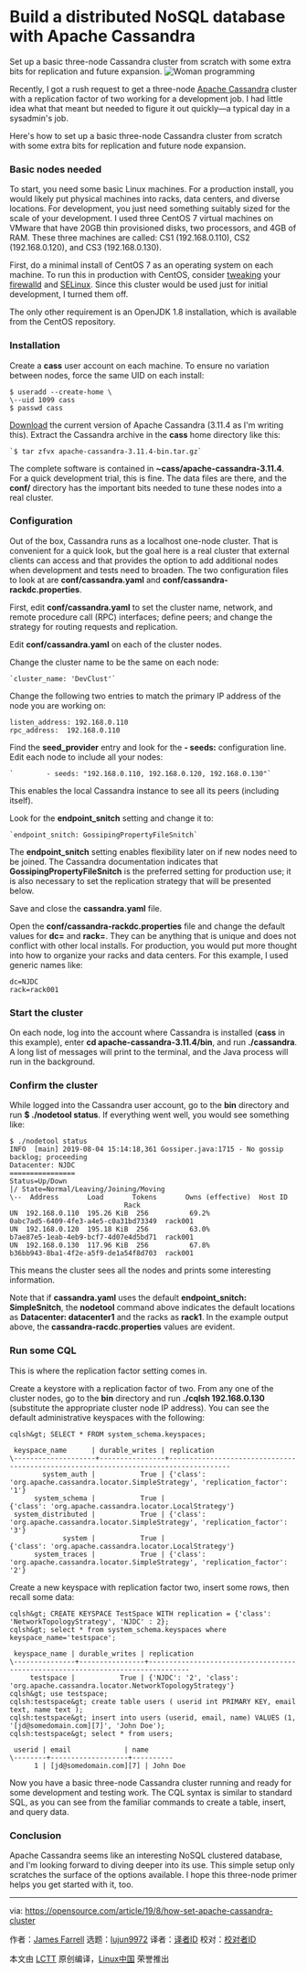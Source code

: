 [#]: collector: (lujun9972)
[#]: translator: ( )
[#]: reviewer: ( )
[#]: publisher: ( )
[#]: url: ( )
[#]: subject: (Build a distributed NoSQL database with Apache Cassandra)
[#]: via: (https://opensource.com/article/19/8/how-set-apache-cassandra-cluster)
[#]: author: (James Farrell https://opensource.com/users/jamesfhttps://opensource.com/users/ben-bromhead)

Build a distributed NoSQL database with Apache Cassandra
======
Set up a basic three-node Cassandra cluster from scratch with some extra
bits for replication and future expansion.
![Woman programming][1]

Recently, I got a rush request to get a three-node [Apache Cassandra][2] cluster with a replication factor of two working for a development job. I had little idea what that meant but needed to figure it out quickly—a typical day in a sysadmin's job.

Here's how to set up a basic three-node Cassandra cluster from scratch with some extra bits for replication and future node expansion.

### Basic nodes needed

To start, you need some basic Linux machines. For a production install, you would likely put physical machines into racks, data centers, and diverse locations. For development, you just need something suitably sized for the scale of your development. I used three CentOS 7 virtual machines on VMware that have 20GB thin provisioned disks, two processors, and 4GB of RAM. These three machines are called: CS1 (192.168.0.110), CS2 (192.168.0.120), and CS3 (192.168.0.130).

First, do a minimal install of CentOS 7 as an operating system on each machine. To run this in production with CentOS, consider [tweaking][3] your [firewalld][4] and [SELinux][5]. Since this cluster would be used just for initial development, I turned them off.

The only other requirement is an OpenJDK 1.8 installation, which is available from the CentOS repository.

### Installation

Create a **cass** user account on each machine. To ensure no variation between nodes, force the same UID on each install:


```
$ useradd --create-home \
\--uid 1099 cass
$ passwd cass
```

[Download][6] the current version of Apache Cassandra (3.11.4 as I'm writing this). Extract the Cassandra archive in the **cass** home directory like this:


```
`$ tar zfvx apache-cassandra-3.11.4-bin.tar.gz`
```

The complete software is contained in **~cass/apache-cassandra-3.11.4**. For a quick development trial, this is fine. The data files are there, and the **conf/** directory has the important bits needed to tune these nodes into a real cluster.

### Configuration

Out of the box, Cassandra runs as a localhost one-node cluster. That is convenient for a quick look, but the goal here is a real cluster that external clients can access and that provides the option to add additional nodes when development and tests need to broaden. The two configuration files to look at are **conf/cassandra.yaml** and **conf/cassandra-rackdc.properties**.

First, edit **conf/cassandra.yaml** to set the cluster name, network, and remote procedure call (RPC) interfaces; define peers; and change the strategy for routing requests and replication.

Edit **conf/cassandra.yaml** on each of the cluster nodes.

Change the cluster name to be the same on each node: 


```
`cluster_name: 'DevClust'`
```

Change the following two entries to match the primary IP address of the node you are working on:


```
listen_address: 192.168.0.110
rpc_address:  192.168.0.110
```

Find the **seed_provider** entry and look for the **\- seeds:** configuration line. Edit each node to include all your nodes:


```
`        - seeds: "192.168.0.110, 192.168.0.120, 192.168.0.130"`
```

This enables the local Cassandra instance to see all its peers (including itself).

Look for the **endpoint_snitch** setting and change it to:


```
`endpoint_snitch: GossipingPropertyFileSnitch`
```

The **endpoint_snitch** setting enables flexibility later on if new nodes need to be joined. The Cassandra documentation indicates that **GossipingPropertyFileSnitch** is the preferred setting for production use; it is also necessary to set the replication strategy that will be presented below.

Save and close the **cassandra.yaml** file.

Open the **conf/cassandra-rackdc.properties** file and change the default values for **dc=** and **rack=**. They can be anything that is unique and does not conflict with other local installs. For production, you would put more thought into how to organize your racks and data centers. For this example, I used generic names like:


```
dc=NJDC
rack=rack001
```

### Start the cluster

On each node, log into the account where Cassandra is installed (**cass** in this example), enter **cd apache-cassandra-3.11.4/bin**, and run **./cassandra**. A long list of messages will print to the terminal, and the Java process will run in the background.

### Confirm the cluster

While logged into the Cassandra user account, go to the **bin** directory and run **$ ./nodetool status**. If everything went well, you would see something like:


```
$ ./nodetool status
INFO  [main] 2019-08-04 15:14:18,361 Gossiper.java:1715 - No gossip backlog; proceeding
Datacenter: NJDC
================
Status=Up/Down
|/ State=Normal/Leaving/Joining/Moving
\--  Address       Load       Tokens       Owns (effective)  Host ID                               Rack
UN  192.168.0.110  195.26 KiB  256          69.2%             0abc7ad5-6409-4fe3-a4e5-c0a31bd73349  rack001
UN  192.168.0.120  195.18 KiB  256          63.0%             b7ae87e5-1eab-4eb9-bcf7-4d07e4d5bd71  rack001
UN  192.168.0.130  117.96 KiB  256          67.8%             b36bb943-8ba1-4f2e-a5f9-de1a54f8d703  rack001
```

This means the cluster sees all the nodes and prints some interesting information.

Note that if **cassandra.yaml** uses the default **endpoint_snitch: SimpleSnitch**, the **nodetool** command above indicates the default locations as **Datacenter: datacenter1** and the racks as **rack1**. In the example output above, the **cassandra-racdc.properties** values are evident.

### Run some CQL

This is where the replication factor setting comes in.

Create a keystore with a replication factor of two. From any one of the cluster nodes, go to the **bin** directory and run **./cqlsh 192.168.0.130** (substitute the appropriate cluster node IP address). You can see the default administrative keyspaces with the following:


```
cqlsh&gt; SELECT * FROM system_schema.keyspaces;

 keyspace_name      | durable_writes | replication
\--------------------+----------------+-------------------------------------------------------------------------------------
        system_auth |           True | {'class': 'org.apache.cassandra.locator.SimpleStrategy', 'replication_factor': '1'}
      system_schema |           True |                             {'class': 'org.apache.cassandra.locator.LocalStrategy'}
 system_distributed |           True | {'class': 'org.apache.cassandra.locator.SimpleStrategy', 'replication_factor': '3'}
             system |           True |                             {'class': 'org.apache.cassandra.locator.LocalStrategy'}
      system_traces |           True | {'class': 'org.apache.cassandra.locator.SimpleStrategy', 'replication_factor': '2'}
```

Create a new keyspace with replication factor two, insert some rows, then recall some data:


```
cqlsh&gt; CREATE KEYSPACE TestSpace WITH replication = {'class': 'NetworkTopologyStrategy', 'NJDC' : 2};
cqlsh&gt; select * from system_schema.keyspaces where keyspace_name='testspace';

 keyspace_name | durable_writes | replication
\---------------+----------------+--------------------------------------------------------------------------------
     testspace |           True | {'NJDC': '2', 'class': 'org.apache.cassandra.locator.NetworkTopologyStrategy'}
cqlsh&gt; use testspace;
cqlsh:testspace&gt; create table users ( userid int PRIMARY KEY, email text, name text );
cqlsh:testspace&gt; insert into users (userid, email, name) VALUES (1, '[jd@somedomain.com][7]', 'John Doe');
cqlsh:testspace&gt; select * from users;

 userid | email             | name
\--------+-------------------+----------
      1 | [jd@somedomain.com][7] | John Doe
```

Now you have a basic three-node Cassandra cluster running and ready for some development and testing work. The CQL syntax is similar to standard SQL, as you can see from the familiar commands to create a table, insert, and query data.

### Conclusion

Apache Cassandra seems like an interesting NoSQL clustered database, and I'm looking forward to diving deeper into its use. This simple setup only scratches the surface of the options available. I hope this three-node primer helps you get started with it, too.

--------------------------------------------------------------------------------

via: https://opensource.com/article/19/8/how-set-apache-cassandra-cluster

作者：[James Farrell][a]
选题：[lujun9972][b]
译者：[译者ID](https://github.com/译者ID)
校对：[校对者ID](https://github.com/校对者ID)

本文由 [LCTT](https://github.com/LCTT/TranslateProject) 原创编译，[Linux中国](https://linux.cn/) 荣誉推出

[a]: https://opensource.com/users/jamesfhttps://opensource.com/users/ben-bromhead
[b]: https://github.com/lujun9972
[1]: https://opensource.com/sites/default/files/styles/image-full-size/public/lead-images/programming-code-keyboard-laptop-music-headphones.png?itok=EQZ2WKzy (Woman programming)
[2]: http://cassandra.apache.org/
[3]: https://opensource.com/article/19/7/make-linux-stronger-firewalls
[4]: https://www.redhat.com/sysadmin/secure-linux-network-firewall-cmd
[5]: https://opensource.com/business/13/11/selinux-policy-guide
[6]: https://cassandra.apache.org/download/
[7]: mailto:jd@somedomain.com
